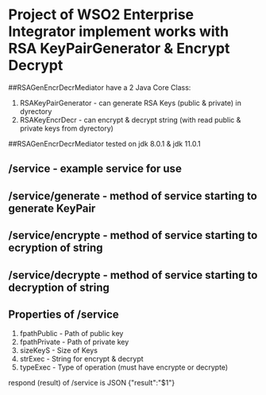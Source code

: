 # Project of WSO2 Enterprise Integrator implement works with RSA KeyPairGenerator & Encrypt Decrypt

##RSAGenEncrDecrMediator have a 2 Java Core Class:
1. RSAKeyPairGenerator - can generate RSA Keys (public & private) in dyrectory
2. RSAKeyEncrDecr - can encrypt & decrypt string (with read public & private keys from dyrectory)

##RSAGenEncrDecrMediator tested on jdk 8.0.1 & jdk 11.0.1

## /service - example service for use
## /service/generate - method of service starting to generate KeyPair
## /service/encrypte - method of service starting to ecryption of string
## /service/decrypte - method of service starting to decryption of string

## Properties of /service
1. fpathPublic - Path of public key
2. fpathPrivate - Path of private key
3. sizeKeyS - Size of Keys
4. strExec - String for encrypt & decrypt
5. typeExec - Type of operation (must have encrypte or decrypte)

respond (result) of /service is JSON {"result":"$1"}